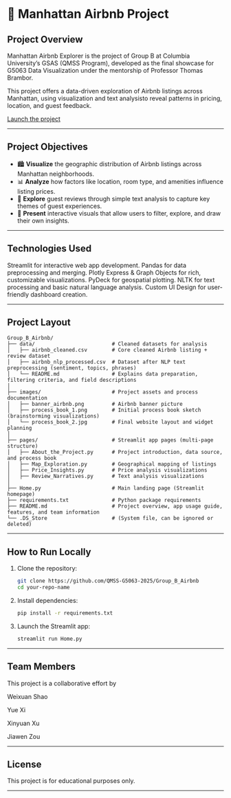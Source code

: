 
# 🗽 Manhattan Airbnb Project

## Project Overview

Manhattan Airbnb Explorer is the project of Group B at Columbia University’s GSAS (QMSS Program), developed as the final showcase for G5063 Data Visualization under the mentorship of Professor Thomas Brambor.

This project offers a data-driven exploration of Airbnb listings across Manhattan, using visualization and text analysisto reveal patterns in pricing, location, and guest feedback.

[Launch the project](https://airbnb-homepy.streamlit.app/)

---

## Project Objectives
- 🏙️ **Visualize** the geographic distribution of Airbnb listings across Manhattan neighborhoods.
- 📊 **Analyze** how factors like location, room type, and amenities influence listing prices.
- 📝 **Explore** guest reviews through simple text analysis to capture key themes of guest experiences.
- 💬 **Present** interactive visuals that allow users to filter, explore, and draw their own insights.

---

## Technologies Used
Streamlit for interactive web app development.
Pandas for data preprocessing and merging.
Plotly Express & Graph Objects for rich, customizable visualizations.
PyDeck for geospatial plotting.
NLTK for text processing and basic natural language analysis.
Custom UI Design for user-friendly dashboard creation.

---

## Project Layout

```
Group_B_Airbnb/
├── data/                         # Cleaned datasets for analysis
│   ├── airbnb_cleaned.csv        # Core cleaned Airbnb listing + review dataset
│   ├── airbnb_nlp_processed.csv  # Dataset after NLP text preprocessing (sentiment, topics, phrases)
│   └── README.md                 # Explains data preparation, filtering criteria, and field descriptions
│
├── images/                       # Project assets and process documentation
│   ├── banner_airbnb.png         # Airbnb banner picture
│   ├── process_book_1.png        # Initial process book sketch (brainstorming visualizations)
│   └── process_book_2.jpg        # Final website layout and widget planning
│
├── pages/                        # Streamlit app pages (multi-page structure)
│   ├── About_the_Project.py      # Project introduction, data source, and process book
│   ├── Map_Exploration.py        # Geographical mapping of listings
│   ├── Price_Insights.py         # Price analysis visualizations
│   ├── Review_Narratives.py      # Text analysis visualizations
│
├── Home.py                       # Main landing page (Streamlit homepage)
├── requirements.txt              # Python package requirements
├── README.md                     # Project overview, app usage guide, features, and team information
└── .DS_Store                     # (System file, can be ignored or deleted)
```

---

## How to Run Locally

1. Clone the repository:
    ```bash
    git clone https://github.com/QMSS-G5063-2025/Group_B_Airbnb
    cd your-repo-name
    ```
2. Install dependencies:
    ```bash
    pip install -r requirements.txt
    ```
3. Launch the Streamlit app:
    ```bash
    streamlit run Home.py
    ```

---

## Team Members 
This project is a collaborative effort by 

Weixuan Shao

Yue Xi 

Xinyuan Xu 

Jiawen Zou

---

## License
This project is for educational purposes only.

---
